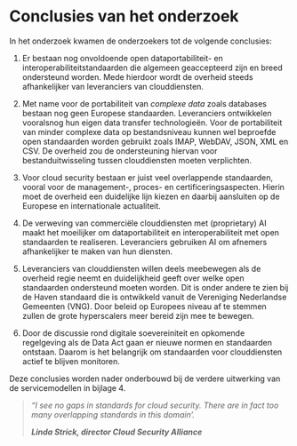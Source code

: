 # Conclusies van het onderzoek

In het onderzoek kwamen de onderzoekers tot de volgende conclusies:

1.  Er bestaan nog onvoldoende open dataportabiliteit- en interoperabiliteitstandaarden die algemeen geaccepteerd zijn en breed ondersteund worden. Mede hierdoor wordt de overheid steeds afhankelijker van leveranciers van clouddiensten.

2.  Met name voor de portabiliteit van *complexe data* zoals databases bestaan nog geen Europese standaarden. Leveranciers ontwikkelen vooralsnog hun eigen data transfer technologieën. Voor de portabiliteit van minder complexe data op bestandsniveau kunnen wel beproefde open standaarden worden gebruikt zoals IMAP, WebDAV, JSON, XML en CSV. De overheid zou de ondersteuning hiervan voor bestanduitwisseling tussen clouddiensten moeten verplichten.

3.  Voor cloud security bestaan er juist veel overlappende standaarden, vooral voor de management-, proces- en certificeringsaspecten. Hierin moet de overheid een duidelijke lijn kiezen en daarbij aansluiten op de Europese en internationale actualiteit.

4.  De verweving van commerciële clouddiensten met (proprietary) AI maakt het moeilijker om dataportabiliteit en interoperabiliteit met open standaarden te realiseren. Leveranciers gebruiken AI om afnemers afhankelijker te maken van hun diensten.

5.  Leveranciers van clouddiensten willen deels meebewegen als de overheid regie neemt en duidelijkheid geeft over welke open standaarden ondersteund moeten worden. Dit is onder andere te zien bij de Haven standaard die is ontwikkeld vanuit de Vereniging Nederlandse Gemeenten (VNG). Door beleid op Europees niveau af te stemmen zullen de grote hyperscalers meer bereid zijn mee te bewegen.

6.  Door de discussie rond digitale soevereiniteit en opkomende regelgeving als de Data Act gaan er nieuwe normen en standaarden ontstaan. Daarom is het belangrijk om standaarden voor clouddiensten actief te blijven monitoren.

Deze conclusies worden nader onderbouwd bij de verdere uitwerking van de servicemodellen in bijlage 4.

> *“I see no gaps in standards for cloud security. There are in fact too many overlapping standards in this domain’.*
>
> ***Linda Strick, director Cloud Security Alliance***

